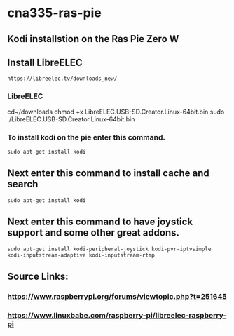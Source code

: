# cna335-ras-pie

## Kodi installstion on the Ras Pie Zero W

## Install LibreELEC 
```
https://libreelec.tv/downloads_new/

```
### LibreELEC
cd~/downloads
chmod +x LibreELEC.USB-SD.Creator.Linux-64bit.bin
sudo ./LibreELEC.USB-SD.Creator.Linux-64bit.bin
### To install kodi on the pie enter this command.
```
sudo apt-get install kodi
```
## Next enter this command to install cache and search
```
sudo apt-get install kodi
```
## Next enter this command to have joystick support and some other great addons. 
```
sudo apt-get install kodi-peripheral-joystick kodi-pvr-iptvsimple kodi-inputstream-adaptive kodi-inputstream-rtmp
```


## Source Links:
### https://www.raspberrypi.org/forums/viewtopic.php?t=251645 
### https://www.linuxbabe.com/raspberry-pi/libreelec-raspberry-pi
